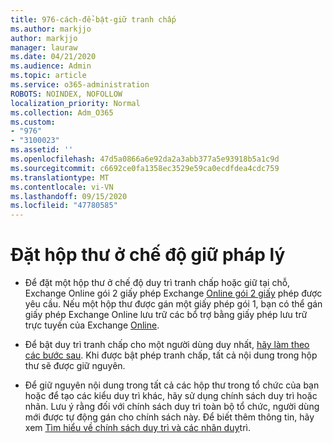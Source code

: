 ```yaml
---
title: 976-cách-để-bật-giữ tranh chấp
ms.author: markjjo
author: markjjo
manager: lauraw
ms.date: 04/21/2020
ms.audience: Admin
ms.topic: article
ms.service: o365-administration
ROBOTS: NOINDEX, NOFOLLOW
localization_priority: Normal
ms.collection: Adm_O365
ms.custom:
- "976"
- "3100023"
ms.assetid: ''
ms.openlocfilehash: 47d5a0866a6e92da2a3abb377a5e93918b5a1c9d
ms.sourcegitcommit: c6692ce0fa1358ec3529e59ca0ecdfdea4cdc759
ms.translationtype: MT
ms.contentlocale: vi-VN
ms.lasthandoff: 09/15/2020
ms.locfileid: "47780585"
---
```

# <a name="place-a-mailbox-on-legal-hold"></a>Đặt hộp thư ở chế độ giữ pháp lý

- Để đặt một hộp thư ở chế độ duy trì tranh chấp hoặc giữ tại chỗ, Exchange Online gói 2 giấy phép Exchange [Online gói 2 giấy](https://docs.microsoft.com/office365/servicedescriptions/office-365-platform-service-description/office-365-plan-options) phép được yêu cầu. Nếu một hộp thư được gán một giấy phép gói 1, bạn có thể gán giấy phép Exchange Online lưu trữ các bổ trợ bằng giấy phép lưu trữ trực tuyến của Exchange [Online](https://docs.microsoft.com/office365/servicedescriptions/exchange-online-archiving-service-description).

- Để bật duy trì tranh chấp cho một người dùng duy nhất, [hãy làm theo các bước sau](https://docs.microsoft.com/microsoft-365/compliance/create-a-litigation-hold). Khi được bật phép tranh chấp, tất cả nội dung trong hộp thư sẽ được giữ nguyên.

- Để giữ nguyên nội dung trong tất cả các hộp thư trong tổ chức của bạn hoặc để tạo các kiểu duy trì khác, hãy sử dụng chính sách duy trì hoặc nhãn. Lưu ý rằng đối với chính sách duy trì toàn bộ tổ chức, người dùng mới được tự động gán cho chính sách này. Để biết thêm thông tin, hãy xem [Tìm hiểu về chính sách duy trì và các nhãn duy](https://docs.microsoft.com/microsoft-365/compliance/retention-policies#applying-a-retention-policy-to-an-entire-organization-or-specific-locations)trì. 
